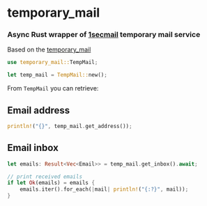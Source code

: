 
# temporary_mail

### Async Rust wrapper of [1secmail](https://www.1secmail.com/api) temporary mail service
Based on the [temporary_mail](https://github.com/DilecPadovani/temporary_mail)


```rust
use temporary_mail::TempMail;

let temp_mail = TempMail::new();
```
From `TempMail` you can retrieve:

## Email address 
```rust
println!("{}", temp_mail.get_address());
```

## Email inbox 
```rust
let emails: Result<Vec<Email>> = temp_mail.get_inbox().await;

// print received emails
if let Ok(emails) = emails {
    emails.iter().for_each(|mail| println!("{:?}", mail));
}
```





